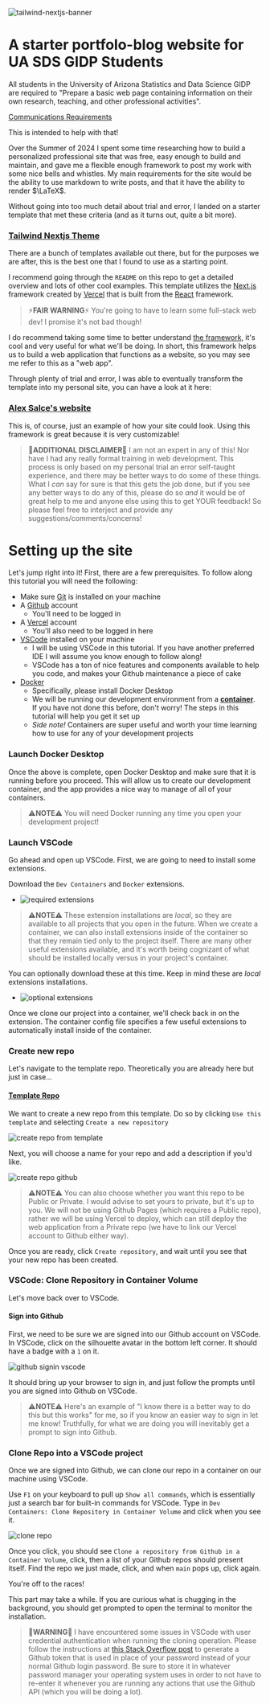 ![tailwind-nextjs-banner](/public/static/images/logo.png)

# A starter portfolo-blog website for UA SDS GIDP Students

All students in the University of Arizona Statistics and Data Science GIDP are required to "Prepare a basic web page containing information on their own research, teaching, and other professional activities".

[Communications Requirements](https://stat.arizona.edu/communications-skills-requirement)

This is intended to help with that!

Over the Summer of 2024 I spent some time researching how to build a personalized professional site that was free, easy enough to build and maintain, and gave me a flexible enough framework to post my work with some nice bells and whistles. My main requirements for the site would be the ability to use markdown to write posts, and that it have the ability to render $\LaTeX$.

Without going into too much detail about trial and error, I landed on a starter template that met these criteria (and as it turns out, quite a bit more).

### [Tailwind Nextjs Theme](https://https://github.com/timlrx/tailwind-nextjs-starter-blog.alexsalce.com)

There are a bunch of templates available out there, but for the purposes we are after, this is the best one that I found to use as a starting point.

I recommend going through the `README` on this repo to get a detailed overview and lots of other cool examples.
This template utilizes the [Next.js](https://nextjs.org/) framework created by [Vercel](https://vercel.com/) that is built from the [React](https://react.dev/) framework.

> ⚡**FAIR WARNING**⚡
> You're going to have to learn some full-stack web dev! I promise it's not bad though!

I do recommend taking some time to better understand [the framework](https://www.youtube.com/watch?v=Sklc_fQBmcs), it's cool and very useful for what we'll be doing. In short, this framework helps us to build a web application that functions as a website, so you may see me refer to this as a "web app".

Through plenty of trial and error, I was able to eventually transform the template into my personal site, you can have a look at it here:

### [Alex Salce's website](https://www.alexsalce.com)

This is, of course, just an example of how your site could look. Using this framework is great because it is very customizable!

> 🚨**ADDITIONAL DISCLAIMER**🚨
> I am not an expert in any of this! Nor have I had any really formal training in web development. This process is only based on my personal trial an error self-taught experience, and there may be better ways to do some of these things. What I _can_ say for sure is that this gets the job done, but if you see any better ways to do any of this, please do so _and_ it would be of great help to me and anyone else using this to get YOUR feedback! So please feel free to interject and provide any suggestions/comments/concerns!

# Setting up the site

Let's jump right into it! First, there are a few prerequisites. To follow along this tutorial you will need the following:

- Make sure [Git](https://git-scm.com/downloads) is installed on your machine
- A [Github](https://github.com/) account
  - You'll need to be logged in
- A [Vercel](https://vercel.com/) account
  - You'll also need to be logged in here
- [VSCode](https://code.visualstudio.com/download) installed on your machine
  - I will be using VSCode in this tutorial. If you have another preferred IDE I will assume you know enough to follow along!
  - VSCode has a ton of nice features and components available to help you code, and makes your Github maintenance a piece of cake
- [Docker](https://www.docker.com/products/docker-desktop/)
  - Specifically, please install Docker Desktop
  - We will be running our development environment from a **[container](https://www.docker.com/resources/what-container/)**. If you have not done this before, don't worry! The steps in this tutorial will help you get it set up
  - _Side note!_ Containers are super useful and worth your time learning how to use for any of your development projects

### Launch Docker Desktop

Once the above is complete, open Docker Desktop and make sure that it is running before you proceed. This will allow us to create our development container, and the app provides a nice way to manage of all of your containers.

> ⚠️**NOTE**⚠️
> You will need Docker running any time you open your development project!

### Launch VSCode

Go ahead and open up VSCode.
First, we are going to need to install some extensions.

Download the `Dev Containers` and `Docker` extensions.
+ ![required extensions](public/static/images/readme/components_reqd.png)

> ⚠️**NOTE**⚠️
> These extension installations are *local*, so they are available to all projects that you open in the future. When we create a container, we can also install extensions inside of the container so that they remain tied only to the project itself. There are many other useful extensions available, and it's worth being cognizant of what should be installed locally versus in your project's container.

You can optionally download these at this time. Keep in mind these are *local* extensions installations.

 + ![optional extensions](public/static/images/readme/components_optional.png)

Once we clone our project into a container, we'll check back in on the extension. The container config file specifies a few useful extensions to automatically install inside of the container.

### Create new repo

Let's navigate to the template repo. Theoretically you are already here but just in case...

#### [Template Repo](https://github.com/alexsalce/ua-sds-starter-blog)

We want to create a new repo from this template. Do so by clicking `Use this template` and selecting `Create a new repository`

 ![create repo from template](public/static/images/readme/createrepofromtemplate.png)

 Next, you will choose a name for your repo and add a description if you'd like.

  ![create repo github](public/static/images/readme/createrepo.png)

> ⚠️**NOTE**⚠️
>  You can also choose whether you want this repo to be Public or Private. I would advise to set yours to private, but it's up to you. We will not be using Github Pages (which requires a Public repo), rather we will be using Vercel to deploy, which can still deploy the web application from a Private repo (we have to link our Vercel account to Github either way).

Once you are ready, click `Create repository`, and wait until you see that your new repo has been created.

### VSCode: Clone Repository in Container Volume

Let's move back over to VSCode.

#### Sign into Github

First, we need to be sure we are signed into our Github account on VSCode. In VSCode, click on the silhouette avatar in the bottom left corner. It should have a badge with a `1` on it.  

  ![github signin vscode](public/static/images/readme/githubvscodesignin.png)

It should bring up your browser to sign in, and just follow the prompts until you are signed into Github on VSCode.

> ⚠️**NOTE**⚠️
> Here's an example of "I know there is a better way to do this but this works" for me, so if you know an easier way to sign in let me know! Truthfully, for what we are doing you will inevitably get a prompt to sign into Github.

### Clone Repo into a VSCode project
Once we are signed into Github, we can clone our repo in a container on our machine using VSCode.

Use `F1` on your keyboard to pull up `Show all commands`, which is essentially just a search bar for built-in commands for VSCode. Type in `Dev Containers: Clone Repository in Container Volume` and click when you see it.

  ![clone repo](public/static/images/readme/clonerepo.png)

Once you click, you should see `Clone a repository from Github in a Container Volume`, click, then a list of your Github repos should present itself. Find the repo we just made, click, and when `main` pops up, click again. 

You're off to the races!

This part may take a while.  If you are curious what is chugging in the background, you should get prompted to open the terminal to monitor the installation.

> 🚨**WARNING**🚨
> I have encountered some issues in VSCode with user credential authentication when running the cloning operation. Please follow the instructions at [this Stack Overflow post](https://stackoverflow.com/questions/68775869/message-support-for-password-authentication-was-removed) to generate a Github token that is used in place of your password instead of your normal Github login password. Be sure to store it in whatever password manager your operating system uses in order to not have to re-enter it whenever you are running any actions that use the Github API (which you will be doing a lot).